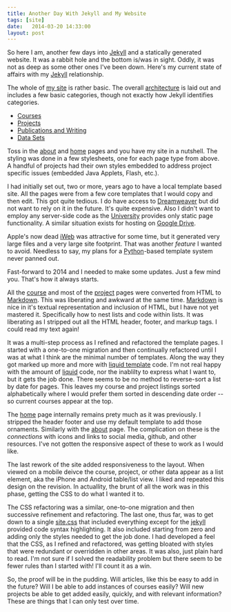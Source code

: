 ```yaml
---
title: Another Day With Jekyll and My Website
tags: [site]
date:   2014-03-20 14:33:00
layout: post 
--- 
```

So here I am, another few days into [Jekyll][1] and a statically
generated website. It was a rabbit hole and the bottom is/was in
sight. Oddly, it was not as deep as some other ones I've been
down. Here's my current state of affairs with my [Jekyll][1]
relationship.


The whole of [my site]({{site.baseurl}}/) is rather basic. The overall
[architecture]({{site.baseurl}}/site-architecture-notes) is laid out
and includes a few basic categories, though not exactly how Jekyll
identifies categories.

* [Courses]({{site.baseurl}}/courses.html)
* [Projects]({{site.baseurl}}/projects.html)
* [Publications and Writing]({{site.baseurl}}/publications.html)
* [Data Sets]({{site.baseurl}}/data.html)

Toss in the [about]({{site.baseurl}}/about.html) and
[home]({{site.baseurl}}/) pages and you have my site in a
nutshell. The styling was done in a few stylesheets, one for each page
type from above. A handful of projects had their own styles embedded
to address project specific issues (embedded Java Applets, Flash,
etc.).

I had initially set out, two or more, years ago to have a local
template based site. All the pages were from a few core templates that
I would copy and then edit. This got quite tedious. I do have access
to [Dreamweaver][4] but did not want to rely on it in the future.
It's quite expensive. Also I didn't want to employ any server-side
code as the [University][3] provides only static page functionality. A
similar situation exists for hosting on [Google Drive][2].

Apple's now dead [iWeb][5] was attractive for some time, but it
generated very large files and a very large site footprint. That was
another *feature* I wanted to avoid. Needless to say, my plans for a
[Python][6]-based template system never panned out.

Fast-forward to 2014 and I needed to make some updates. Just a few
mind you. That's how it always starts.

All the [course]({{site.baseurl}}/courses.html) and most of the
[project]({{site.baseurl}}/projects.html) pages were converted from
HTML to [Markdown][6]. This was liberating and awkward at the same
time. [Markdown][6] is nice in it's textual representation and
inclusion of HTML, but I have not yet mastered it. Specifically how to
nest lists and code within lists. It was liberating as I stripped out
all the HTML header, footer, and markup tags. I could read my text
again!

It was a multi-step process as I refined and refactored the template
pages.  I started with a one-to-one migration and then continually
refactored until I was at what I think are the minimal number of
templates. Along the way they got marked up more and more with [liquid
template][7] code. I'm not real happy with the amount of [liquid][7]
code, nor the inablilty to express what I want to, but it gets the job
done. There seems to be no method to reverse-sort a list by date for
pages. This leaves my course and project listings sorted
alphabetically where I would prefer them sorted in descending date
order -- so current courses appear at the top.

The [home]({{site.baseurl}}/) page internally remains prety much as it
was previously.  I stripped the header footer and use my default
template to add those ornaments. Similarly with the
[about]({{site.baseurl}}/about.html) page. The complication on these
is the *connections* with icons and links to social media, github, and
other resources. I've not gotten the responsive aspect of these to
work as I would like.

The last rework of the site added responsiveness to the layout. When
viewed on a mobile deivce the course, project, or other data appear as
a list element, aka the iPhone and Android table/list view. I liked
and repeated this design on the revision. In actuallity, the brunt of
all the work was in this phase, getting the CSS to do what I wanted it
to.

The CSS refactoring was a similar, one-to-one migration and then
successive refinement and refactoring. The last one, thus far, was to
get down to a single [site.css]({{site.baseurl}}/css/site.css) that
included everything except for the [jekyll][1] provided code syntax
highlighting. It also included starting from zero and adding only the
styles needed to get the job done. I had developed a feel that the
CSS, as I refined and refactored, was getting bloated with styles that
were redundant or overridden in other areas. It was also, just plain
hard to read. I'm not sure if I solved the readability problem but
there seem to be fewer rules than I started with! I'll count it as a
win.

So, the proof will be in the pudding. Will articles, like this be easy
to add in the future? Will I be able to add instances of courses
easily? Will new projects be able to get added easily, quickly, and
with relevant information? These are things that I can only test
over time.

  [1]: http://jekyllrb.com
  [2]: https://developers.google.com/drive/web/publish-site
  [3]: http://usm.maine.edu
  [4]: http://adobe.com/
  [5]: http://apple.com/iWeb
  [6]: http://daringfireball.net/projects/markdown/
  [7]: http://liquidmarkup.org
